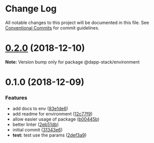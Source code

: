 # Change Log

All notable changes to this project will be documented in this file.
See [Conventional Commits](https://conventionalcommits.org) for commit guidelines.

# [0.2.0](https://github.com/Dapp-Stack/Dapp-Stack/compare/v0.1.6...v0.2.0) (2018-12-10)

**Note:** Version bump only for package @dapp-stack/environment





# 0.1.0 (2018-12-09)


### Features

* add docs to env ([83e1de6](https://github.com/Dapp-Stack/Dapp-Stack/commit/83e1de6))
* add readme for environment ([12c77f9](https://github.com/Dapp-Stack/Dapp-Stack/commit/12c77f9))
* allow easier usage of package ([b00445b](https://github.com/Dapp-Stack/Dapp-Stack/commit/b00445b))
* better linter ([2eb51db](https://github.com/Dapp-Stack/Dapp-Stack/commit/2eb51db))
* initial commit ([31343e6](https://github.com/Dapp-Stack/Dapp-Stack/commit/31343e6))
* **test:** test use the params ([2def3a9](https://github.com/Dapp-Stack/Dapp-Stack/commit/2def3a9))
